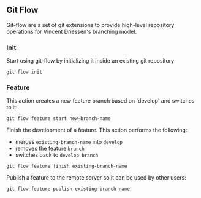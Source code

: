 <!---
    // TODO: cheatsheet

    http://danielkummer.github.io/git-flow-cheatsheet/
-->

## Git Flow

Git-flow are a set of git extensions to provide high-level repository operations for Vincent Driessen's branching model.

### Init

Start using git-flow by initializing it inside an existing git repository

```
git flow init
```

### Feature

This action creates a new feature branch based on 'develop' and switches to it:

```
git flow feature start new-branch-name
```

Finish the development of a feature. This action performs the following:

- merges `existing-branch-name` into `develop`
- removes the feature `branch`
- switches back to `develop branch`

```
git flow feature finish existing-branch-name
```

Publish a feature to the remote server so it can be used by other users:

```
git flow feature publish existing-branch-name
```
